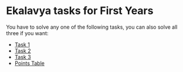 # Ekalavya tasks for First Years
You have to solve any one of the following tasks, you can also solve all three if you want:
* [Task 1](assignment_1.md)
* [Task 2](assignment_2.md)
* [Task 3](assignment_3.md)
* [Points Table](score.md)
